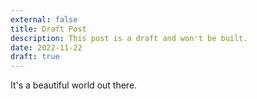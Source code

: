 ```yaml
---
external: false
title: Draft Post
description: This post is a draft and won't be built.
date: 2022-11-22
draft: true
---
```


It's a beautiful world out there.
